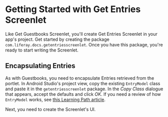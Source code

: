 # Getting Started with Get Entries Screenlet

Like Get Guestbooks Screenlet, you'll create Get Entries Screenlet in your app's 
project. Get started by creating the package 
`com.liferay.docs.getentriesscreenlet`. Once you have this package, 
you're ready to start writing the Screenlet.

## Encapsulating Entries

As with Guestbooks, you need to encapsulate Entries retrieved from the portlet. 
In Android Studio's project view, copy the existing `EntryModel` class and paste 
it in the `getentriesscreenlet` package. In the *Copy Class* dialogue that 
appears, accept the defaults and click *OK*. If you need a review of how 
`EntryModel` works, see 
[this Learning Path article](http://www.liferay.com/).

Next, you need to create the Screenlet's UI.
